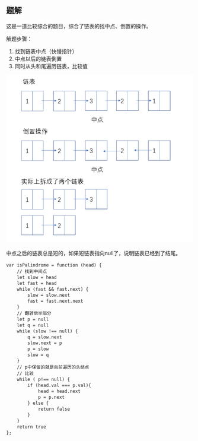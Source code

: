 ## 题解

这是一道比较综合的题目，综合了链表的找中点、倒置的操作。

解题步骤：
1. 找到链表中点（快慢指针）
2. 中点以后的链表倒置
3. 同时从头和尾遍历链表，比较值

![](../../static/234.1.png)

中点之后的链表总是短的，如果短链表指向null了，说明链表已经到了结尾。

```
var isPalindrome = function (head) {
    // 找到中间点
    let slow = head
    let fast = head
    while (fast && fast.next) {
        slow = slow.next
        fast = fast.next.next
    }
    // 翻转后半部分
    let p = null
    let q = null
    while (slow !== null) {
        q = slow.next
        slow.next = p
        p = slow
        slow = q
    }
    // p中保留的就是向前遍历的头结点
    // 比较
    while ( p!== null) {
        if (head.val === p.val){
            head = head.next
            p = p.next
        } else {
            return false
        }
    }
    return true
};
```

